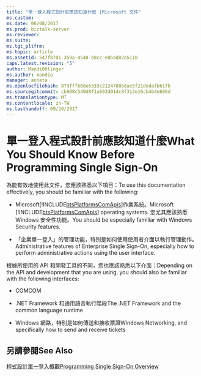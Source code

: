 ```yaml
---
title: "單一登入程式設計前應該知道什麼 |Microsoft 文件"
ms.custom: 
ms.date: 06/08/2017
ms.prod: biztalk-server
ms.reviewer: 
ms.suite: 
ms.tgt_pltfrm: 
ms.topic: article
ms.assetid: 547f87d1-359a-4548-b8cc-e8bad82a5118
caps.latest.revision: "5"
author: MandiOhlinger
ms.author: mandia
manager: anneta
ms.openlocfilehash: 879fff608e6333c2124788b8ac5f21dedafb61fb
ms.sourcegitcommit: cb908c540d8f1a692d01dc8f313e16cb4b4e696d
ms.translationtype: MT
ms.contentlocale: zh-TW
ms.lasthandoff: 09/20/2017
---
```

# <a name="what-you-should-know-before-programming-single-sign-on"></a><span data-ttu-id="8816a-102">單一登入程式設計前應該知道什麼</span><span class="sxs-lookup"><span data-stu-id="8816a-102">What You Should Know Before Programming Single Sign-On</span></span>
<span data-ttu-id="8816a-103">為能有效地使用此文件，您應該熟悉以下項目：</span><span class="sxs-lookup"><span data-stu-id="8816a-103">To use this documentation effectively, you should be familiar with the following:</span></span>  
  
-   <span data-ttu-id="8816a-104">Microsoft[!INCLUDE[btsPlatformsComApis](../includes/btsplatformscomapis-md.md)]作業系統。</span><span class="sxs-lookup"><span data-stu-id="8816a-104">Microsoft [!INCLUDE[btsPlatformsComApis](../includes/btsplatformscomapis-md.md)] operating systems.</span></span> <span data-ttu-id="8816a-105">您尤其應該熟悉 Windows 安全性功能。</span><span class="sxs-lookup"><span data-stu-id="8816a-105">You should be especially familiar with Windows Security features.</span></span>  
  
-   <span data-ttu-id="8816a-106">「企業單一登入」的管理功能，特別是如何使用使用者介面以執行管理動作。</span><span class="sxs-lookup"><span data-stu-id="8816a-106">Administrative features of Enterprise Single Sign-On, especially how to perform administrative actions using the user interface.</span></span>  
  
 <span data-ttu-id="8816a-107">根據所使用的 API 和開發工具的不同，您也應該熟悉以下介面：</span><span class="sxs-lookup"><span data-stu-id="8816a-107">Depending on the API and development that you are using, you should also be familiar with the following interfaces:</span></span>  
  
-   <span data-ttu-id="8816a-108">COM</span><span class="sxs-lookup"><span data-stu-id="8816a-108">COM</span></span>  
  
-   <span data-ttu-id="8816a-109">.NET Framework 和通用語言執行階段</span><span class="sxs-lookup"><span data-stu-id="8816a-109">The .NET Framework and the common language runtime</span></span>  
  
-   <span data-ttu-id="8816a-110">Windows 網路，特別是如何傳送和接收票證</span><span class="sxs-lookup"><span data-stu-id="8816a-110">Windows Networking, and specifically how to send and receive tickets</span></span>  
  
## <a name="see-also"></a><span data-ttu-id="8816a-111">另請參閱</span><span class="sxs-lookup"><span data-stu-id="8816a-111">See Also</span></span>  
 [<span data-ttu-id="8816a-112">程式設計單一登入概觀</span><span class="sxs-lookup"><span data-stu-id="8816a-112">Programming Single Sign-On Overview</span></span>](../core/programming-single-sign-on-overview.md)
